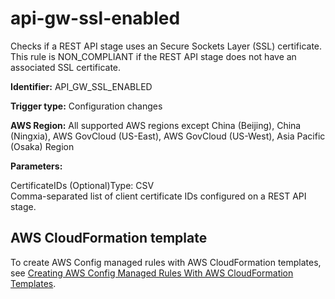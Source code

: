 # api\-gw\-ssl\-enabled<a name="api-gw-ssl-enabled"></a>

Checks if a REST API stage uses an Secure Sockets Layer \(SSL\) certificate\. This rule is NON\_COMPLIANT if the REST API stage does not have an associated SSL certificate\. 

**Identifier:** API\_GW\_SSL\_ENABLED

**Trigger type:** Configuration changes

**AWS Region:** All supported AWS regions except China \(Beijing\), China \(Ningxia\), AWS GovCloud \(US\-East\), AWS GovCloud \(US\-West\), Asia Pacific \(Osaka\) Region

**Parameters:**

CertificateIDs \(Optional\)Type: CSV  
Comma\-separated list of client certificate IDs configured on a REST API stage\.

## AWS CloudFormation template<a name="w29aac11c33c17b7c19c15"></a>

To create AWS Config managed rules with AWS CloudFormation templates, see [Creating AWS Config Managed Rules With AWS CloudFormation Templates](aws-config-managed-rules-cloudformation-templates.md)\.